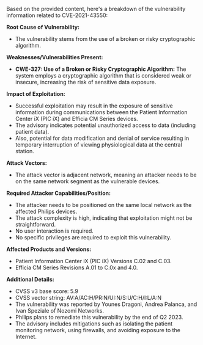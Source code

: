 Based on the provided content, here's a breakdown of the vulnerability information related to CVE-2021-43550:

**Root Cause of Vulnerability:**
*   The vulnerability stems from the use of a broken or risky cryptographic algorithm.

**Weaknesses/Vulnerabilities Present:**
*   **CWE-327: Use of a Broken or Risky Cryptographic Algorithm:** The system employs a cryptographic algorithm that is considered weak or insecure, increasing the risk of sensitive data exposure.

**Impact of Exploitation:**
*   Successful exploitation may result in the exposure of sensitive information during communications between the Patient Information Center iX (PIC iX) and Efficia CM Series devices.
*   The advisory indicates potential unauthorized access to data (including patient data).
*   Also, potential for data modification and denial of service resulting in temporary interruption of viewing physiological data at the central station.

**Attack Vectors:**
*   The attack vector is adjacent network, meaning an attacker needs to be on the same network segment as the vulnerable devices.

**Required Attacker Capabilities/Position:**
*   The attacker needs to be positioned on the same local network as the affected Philips devices.
*   The attack complexity is high, indicating that exploitation might not be straightforward.
*   No user interaction is required.
*   No specific privileges are required to exploit this vulnerability.

**Affected Products and Versions:**
*   Patient Information Center iX (PIC iX) Versions C.02 and C.03.
*   Efficia CM Series Revisions A.01 to C.0x and 4.0.

**Additional Details:**
*   CVSS v3 base score: 5.9
*   CVSS vector string: AV:A/AC:H/PR:N/UI:N/S:U/C:H/I:L/A:N
*   The vulnerability was reported by Younes Dragoni, Andrea Palanca, and Ivan Speziale of Nozomi Networks.
*   Philips plans to remediate this vulnerability by the end of Q2 2023.
*   The advisory includes mitigations such as isolating the patient monitoring network, using firewalls, and avoiding exposure to the Internet.